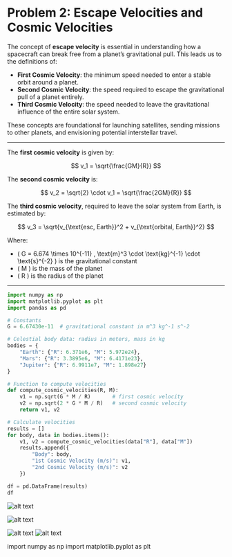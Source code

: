 # Problem 2: Escape Velocities and Cosmic Velocities

The concept of **escape velocity** is essential in understanding how a spacecraft can break free from a planet’s gravitational pull. This leads us to the definitions of:

- **First Cosmic Velocity**: the minimum speed needed to enter a stable orbit around a planet.
- **Second Cosmic Velocity**: the speed required to escape the gravitational pull of a planet entirely.
- **Third Cosmic Velocity**: the speed needed to leave the gravitational influence of the entire solar system.

These concepts are foundational for launching satellites, sending missions to other planets, and envisioning potential interstellar travel.

---

The **first cosmic velocity** is given by:

$$
v_1 = \sqrt{\frac{GM}{R}}
$$

The **second cosmic velocity** is:

$$
v_2 = \sqrt{2} \cdot v_1 = \sqrt{\frac{2GM}{R}}
$$

The **third cosmic velocity**, required to leave the solar system from Earth, is estimated by:

$$
v_3 = \sqrt{v_{\text{esc, Earth}}^2 + v_{\text{orbital, Earth}}^2}
$$

Where:

- \( G = 6.674 \times 10^{-11} \, \text{m}^3 \cdot \text{kg}^{-1} \cdot \text{s}^{-2} \) is the gravitational constant  
- \( M \) is the mass of the planet  
- \( R \) is the radius of the planet  

---

```python
import numpy as np
import matplotlib.pyplot as plt
import pandas as pd

# Constants
G = 6.67430e-11  # gravitational constant in m^3 kg^-1 s^-2

# Celestial body data: radius in meters, mass in kg
bodies = {
    "Earth": {"R": 6.371e6, "M": 5.972e24},
    "Mars": {"R": 3.3895e6, "M": 6.4171e23},
    "Jupiter": {"R": 6.9911e7, "M": 1.898e27}
}

# Function to compute velocities
def compute_cosmic_velocities(R, M):
    v1 = np.sqrt(G * M / R)       # first cosmic velocity
    v2 = np.sqrt(2 * G * M / R)   # second cosmic velocity
    return v1, v2

# Calculate velocities
results = []
for body, data in bodies.items():
    v1, v2 = compute_cosmic_velocities(data["R"], data["M"])
    results.append({
        "Body": body,
        "1st Cosmic Velocity (m/s)": v1,
        "2nd Cosmic Velocity (m/s)": v2
    })

df = pd.DataFrame(results)
df
```
![alt text](image-7.png)

![alt text](image-8.png)


![alt text](image-9.png)
![alt text](image-11.png)

import numpy as np
import matplotlib.pyplot as plt

